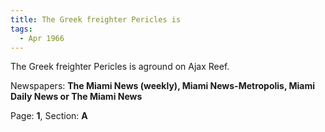 ```yaml
---  
title: The Greek freighter Pericles is  
tags:  
  - Apr 1966  
---  
```

  
The Greek freighter Pericles is aground on Ajax Reef.  
  
Newspapers: **The Miami News (weekly), Miami News-Metropolis, Miami Daily News or The Miami News**  
  
Page: **1**, Section: **A** 
